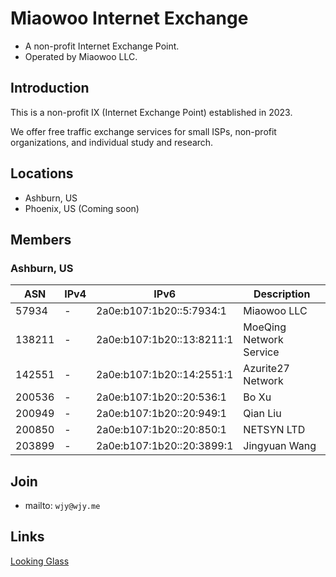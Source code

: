 # Miaowoo Internet Exchange

- A non-profit Internet Exchange Point.
- Operated by Miaowoo LLC.

## Introduction

This is a non-profit IX (Internet Exchange Point) established in 2023.

We offer free traffic exchange services for small ISPs, non-profit organizations, and individual study and research.

## Locations

- Ashburn, US
- Phoenix, US (Coming soon)

## Members

### Ashburn, US

| ASN    | IPv4 | IPv6                      | Description             |
| ------ | ---- | ------------------------- | ----------------------- |
| 57934  | -    | 2a0e:b107:1b20::5:7934:1  | Miaowoo LLC             |
| 138211 | -    | 2a0e:b107:1b20::13:8211:1 | MoeQing Network Service |
| 142551 | -    | 2a0e:b107:1b20::14:2551:1 | Azurite27 Network       |
| 200536 | -    | 2a0e:b107:1b20::20:536:1  | Bo Xu                   |
| 200949 | -    | 2a0e:b107:1b20::20:949:1  | Qian Liu                |
| 200850 | -    | 2a0e:b107:1b20::20:850:1  | NETSYN LTD              |
| 203899 | -    | 2a0e:b107:1b20::20:3899:1 | Jingyuan Wang           |

## Join

- mailto: `wjy@wjy.me`

## Links

[Looking Glass](https://lg.wjy.me)
